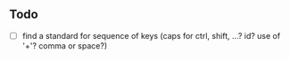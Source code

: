 ## Todo

- [ ] find a standard for sequence of keys (caps for ctrl, shift, ...? id? use of '+'? comma or space?)
